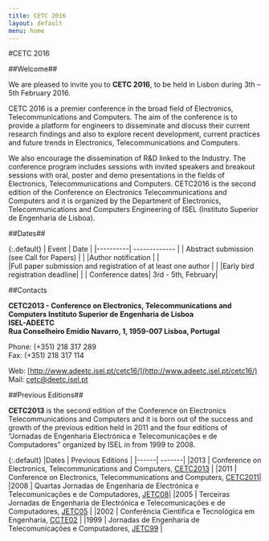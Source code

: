 ```yaml
---
title: CETC 2016
layout: default
menu: home
---
```


#CETC 2016

##<a name="home-welcome">Welcome</a>##

We are pleased to invite you to  **CETC 2016**, to be held in Lisbon during 3th – 
5th February 2016.

CETC 2016 is a premier conference in the broad field of Electronics, 
Telecommunications and Computers. The aim of the conference is to provide a
platform for engineers to disseminate and discuss their current research findings 
and also to explore recent development, current practices and future trends in 
Electronics, Telecommunications and Computers.

We also encourage the dissemination of R&D linked to the Industry. The conference
program includes sessions with invited speakers and breakout sessions with oral,
poster and demo presentations in the fields of Electronics, Telecommunications and 
Computers. CETC2016 is the second edition of the Conference on Electronics 
Telecommunications and Computers and it is organized by the Department of 
Electronics, Telecommunications and Computers Engineering of ISEL (Instituto 
Superior de Engenharia de Lisboa).


##<a name="home-dates">Dates</a>##

{:.default}
| Event    |      Date     | 
|----------| ------------- |
| Abstract submission (see Call for Papers) |  |
|Author notification |     |  
|Full paper submission and registration of at least one author |  | 
|Early bird registration deadline| |
| Conference dates| 3rd - 5th, February|

##<a name="home-contacts">Contacts</a>

**CETC2013 - Conference on Electronics, Telecommunications and Computers Instituto
 Superior de Engenharia de Lisboa**  
**ISEL-ADEETC**  
**Rua Conselheiro Emídio Navarro, 1, 1959-007 Lisboa, Portugal**

Phone: (+351) 218 317 289  
Fax: (+351) 218 317 114

Web: [http://www.adeetc.isel.pt/cetc16/](http://www.adeetc.isel.pt/cetc16/)  
Mail: <cetc@deetc.isel.pt>


##<a name="home-previous">Previous Editions</a>##

**CETC2013** is the second edition of the Conference on Electronics 
Telecommunications and Computers and it is born out of the success and growth of 
the previous edition held in 2011 and the four editions of “Jornadas de Engenharia 
Electrónica e Telecomunicações e de Computadores” organized by ISEL in from 1999 
to 2008.

{:.default}
|Dates | 	Previous  Editions |
|------| -------|
|2013 |  Conference on Electronics, Telecommunications and Computers, [CETC2013](http://www.adeetc.isel.pt/cetc13/) |
|2011 |	Conference on Electronics, Telecommunications and Computers, [CETC2011](http://www.deetc.isel.pt/cetc11/index.html)|
|2008 |	Quartas Jornadas de Engenharia de Electrónica e Telecomunicações e de Computadores, [JETC08](http://www.deetc.isel.ipl.pt/jetc05/jetc08/)|
|2005 |	Terceiras Jornadas de Engenharia de Electrónica e Telecomunicações e de Computadores, [JETC05](http://www.deetc.isel.ipl.pt/jetc05/) |
|2002 |	Conferência Científica e Tecnológica em Engenharia, [CCTE02](http://www.deetc.isel.ipl.pt/jetc05/CCTE02/index.htm) |
|1999 |	Jornadas de Engenharia de Telecomunicações e Computadores, [JETC99](http://www.deetc.isel.ipl.pt/jetc05/JETC99/index.htm) |

